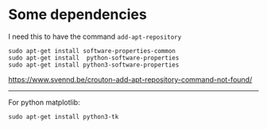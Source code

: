 Some dependencies
==============================================================================

I need this to have the command `add-apt-repository`

    sudo apt-get install software-properties-common
    sudo apt-get install  python-software-properties
    sudo apt-get install python3-software-properties

<https://www.svennd.be/crouton-add-apt-repository-command-not-found/>

--------------------------------------------------------------------------------

For python matplotlib:

    sudo apt-get install python3-tk
    
